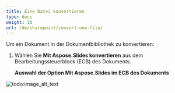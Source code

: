 ```yaml
---
title: Eine Datei konvertieren
type: docs
weight: 10
url: /de/sharepoint/convert-one-file/
---
```


Um ein Dokument in der Dokumentbibliothek zu konvertieren:

1. Wählen Sie **Mit Aspose.Slides konvertieren** aus dem Bearbeitungssteuerblock (ECB) des Dokuments. 

   **Auswahl der Option Mit Aspose.Slides im ECB des Dokuments** 

![todo:image_alt_text](convert-one-file_1.png)